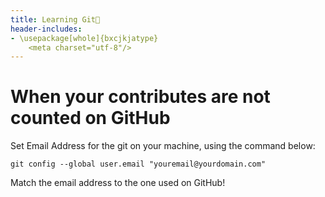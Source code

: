 ```yaml
---
title: Learning Git🐙
header-includes:
- \usepackage[whole]{bxcjkjatype}
	<meta charset="utf-8"/>
---
```


# When your contributes are not counted on GitHub
Set Email Address for the git on your machine, using the command below: 

`git config --global user.email "youremail@yourdomain.com"`

Match the email address to the one used on GitHub!